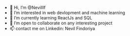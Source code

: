 - 👋 Hi, I’m @Nevilllf
- 👀 I’m interested in web devlopment and machine learning
- 🌱 I’m currently learning ReactJs and SQL
- 💞️ I’m open to collaborate on any interesting project
- 📫 contact me on Linkedin: Nevil Findoriya

<!---
Nevilllf/Nevilllf is a ✨ special ✨ repository because its `README.md` (this file) appears on your GitHub profile.
You can click the Preview link to take a look at your changes.
--->
